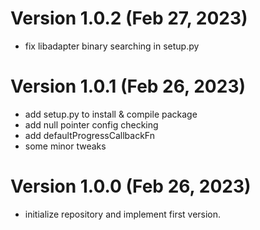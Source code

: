 
# Version 1.0.2 (Feb 27, 2023)

* fix libadapter binary searching in setup.py

# Version 1.0.1 (Feb 26, 2023)

* add setup.py to install & compile package
* add null pointer config checking
* add defaultProgressCallbackFn
* some minor tweaks

# Version 1.0.0 (Feb 26, 2023)

* initialize repository and implement first version.

